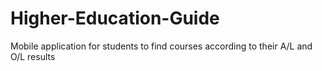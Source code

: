 # Higher-Education-Guide
Mobile application for students to find courses according to their A/L and O/L results 
